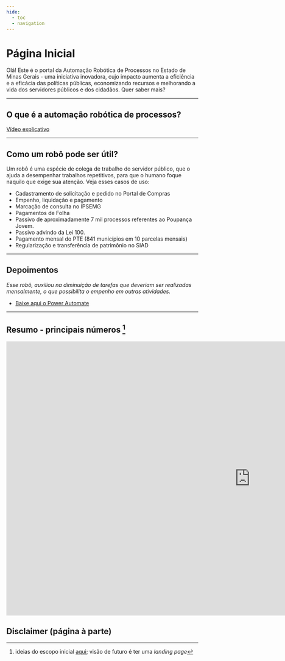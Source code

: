 ```yaml
---
hide:
  - toc
  - navigation
---
```


# Página Inicial


Olá! Este é o portal da Automação Robótica de Processos no Estado de Minas Gerais - uma iniciativa inovadora, cujo impacto aumenta a eficiência e a eficácia das políticas públicas, economizando recursos e melhorando a vida dos servidores públicos e dos cidadãos. Quer saber mais?
- - - 

## O que é a automação robótica de processos?

[Vídeo explicativo]()

- - - 

## Como um robô pode ser útil?

Um robô é uma espécie de colega de trabalho do servidor público, que o ajuda a desempenhar trabalhos repetitivos, para que o humano foque naquilo que exige sua atenção. Veja esses casos de uso:


* Cadastramento de solicitação e pedido no Portal de Compras 
* Empenho, liquidação e pagamento
* Marcação de consulta no IPSEMG
* Pagamentos de Folha
* Passivo de aproximadamente 7 mil processos referentes ao Poupança Jovem.
* Passivo advindo da Lei 100.
* Pagamento mensal do PTE (841 municípios em 10 parcelas mensais)
* Regularização e transferência de patrimônio no SIAD

- - - 

## Depoimentos

_Esse robô, auxiliou na diminuição de tarefas que deveriam ser realizadas mensalmente, o que possibilita o empenho em outras atividades._


* [Baixe aqui o Power Automate](https://go.microsoft.com/fwlink/?linkid=2102613)

- - -

## Resumo - principais números [^1]

<div class="content-wrapper">
  <iframe width="1280" height="720" src="https://app.powerbi.com/view?r=eyJrIjoiZTY2NGI1MjEtNDMwNS00OWVmLWFiYzctYTAyYWU5M2ZlN2JjIiwidCI6ImU1ZDNhZTdjLTliMzgtNDhkZS1hMDg3LWY2NzM0YTI4NzU3NCJ9" frameborder="0" allowfullscreen></iframe>
</div>


[^1]: ideias do escopo inicial [aqui](https://github.com/lab-mg/automatizacoes/issues/9#issue-1928943357); visão de futuro é ter uma _landing page_

## Disclaimer (página à parte)
